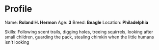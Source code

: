 # Profile
Name: **Roland H. Hermon**
Age: **3**
Breed: **Beagle**
Location: **Philadelphia**

Skills: Following scent trails, digging holes, treeing squirrels, looking after small children, guarding the pack, stealing chimkin when the little humans isn't looking